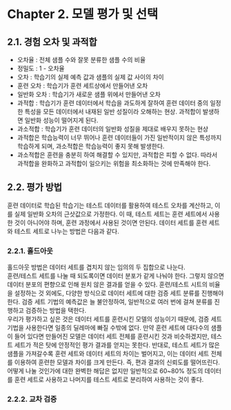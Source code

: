 # Chapter 2. 모델 평가 및 선택

## 2.1. 경험 오차 및 과적합
- 오차율 : 전체 샘플 수와 잘못 분류한 샘플 수의 비율
- 정밀도 : 1 - 오차율
- 오차 : 학습기의 실제 예측 값과 샘플의 실제 값 사이의 차이
- 훈련 오차 : 학습기가 훈련 세트상에서 만들어낸 오차
- 일반화 오차 : 학습기가 새로운 샘플 위에서 만들어낸 오차
- 과적합 : 학습기가 훈련 데이터에서 학습을 과도하게 잘하여 훈련 데이터 중의 일정한 특성을 모든 데이터에서 내재된 일반 성질이라 오해하는 현상. 과적합이 발생하면 일반화 성능이 떨어지게 된다.
- 과소적합 : 학습기가 훈련 데이터의 일반화 성질을 제대로 배우지 못하는 현상
- 과적합은 학습능력이 너무 뛰어나 훈련 데이터들이 가진 일반적이지 않은 특성까지 학습하게 되며, 과소적합은 학습능력이 좋지 못해 발생한다.
- 과소적합은 훈련을 충분히 하여 해결할 수 있지만, 과적합은 피할 수 없다. 따라서 과적합을 완화하고 과적합이 일으키는 위험을 최소화하는 것에 만족해야 한다. 

## 2.2. 평가 방법
훈련 데이터로 학습된 학습기는 테스트 데이터를 활용하여 테스트 오차를 계산하고, 이를 실제 일반화 오차의 근삿값으로 가정한다. 이 때, 테스트 세트는 훈련 세트에서 사용한 것이 아니어야 하며, 훈련 과정에서 사용된 것이면 안된다. 데이터 세트를 훈련 세트와 테스트 세트로 나누는 방법은 다음과 같다.  
### 2.2.1. 홀드아웃
홀드아웃 방법은 데이터 세트를 겹치지 않는 임의의 두 집합으로 나눈다.  
훈련/테스트 세트를 나눌 때 되도록이면 데이터 분포가 같게 나눠야 한다. 그렇지 않으면 데이터 분포의 편향으로 인해 원치 않은 결과를 얻을 수 있다. 훈련/테스트 시트의 비율을 설정하는 것 외에도, 다양한 방식으로 데이터 세트에 대한 검증 세트 분류를 진행해야 한다. 검증 세트 기법의 예측값은 늘 불안정하여, 일반적으로 여러 번에 걸쳐 분류를 진행하고 검증하는 방법을 택한다.  
우리가 평가하고 싶은 것은 데이터 세트를 훈련시킨 모델의 성능이기 때문에, 검증 세트 기법을 사용한다면 일종의 딜레마에 빠질 수밖에 없다. 만약 훈련 세트에 대다수의 샘플이 들어 있다면 만들어진 모델은 데이터 세트 전체를 훈련시킨 것과 비슷하겠지만, 테스트 세트가 적은 탓에 안정적인 평가 결과를 얻지는 못한다. 반대로, 테스트 세트가 많은 샘플을 가져갈수록 훈련 세트와 데이터 세트의 차이는 벌어지고, 이는 데이터 세트 전체를 이용하여 훈련한 모델과 차이를 크게 만든다. 즉, 편과 결과의 신뢰도를 떨어뜨린다.  
어떻게 나눌 것인가에 대한 완벽한 해답은 없지만 일반적으로 60~80% 정도의 데이터를 훈련 세트로 사용하고 나머지를 테스트 세트로 분리하여 사용하는 것이 좋다.
### 2.2.2. 교차 검증

